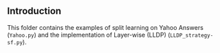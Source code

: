 ## Introduction

This folder contains the examples of split learning on Yahoo Answers (`Yahoo.py`) and the implementation of Layer-wise (LLDP) (`LLDP_strategy-sf.py`).

